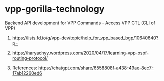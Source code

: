 # vpp-gorilla-technology

Backend API development for VPP Commands - Access VPP CTL (CLI of VPP)

<!-- Reference Links -->

1. https://lists.fd.io/g/vpp-dev/topic/help_for_vpp_based_bgp/10640640?p=

2. https://haryachyy.wordpress.com/2020/04/17/learning-vpp-ospf-routing-protocol/

3. References:
https://chatgpt.com/share/6558808f-a438-49ae-8ec7-17ab12260ed6
<!---
project_root/
│
├── vpp_clients/
│ ├── **init**.py
│ ├── interface_manager.py
│ ├── debug_client.py
│ ├── event_logger_client.py
│ ├── vlib_api_client.py
│ ├── vxlan_client.py
│ ├── plugin_clients/
│ │ ├── **init**.py
│ │ ├── ioam_client.py
│ │ ├── ila_client.py
│ │ ├── lb_client.py
│ │ ├── snat_client.py
│ │ ├── vcgn_client.py
│ │ └── ... (other plugins)
│ └── ...
│
├── main_application.py
└── other_modules/
└── ...---!>

